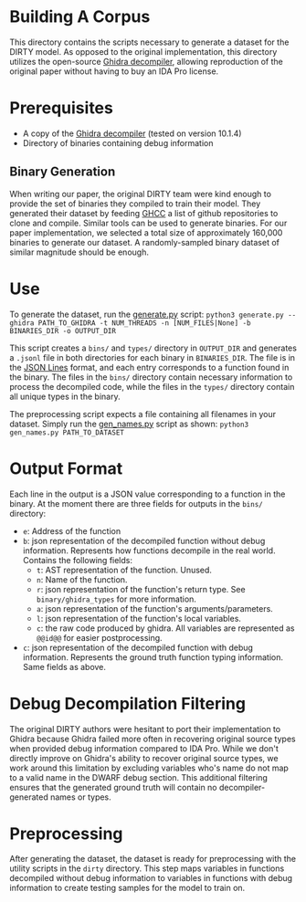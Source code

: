 Building A Corpus
=================

This directory contains the scripts necessary to generate a dataset for the DIRTY model.
As opposed to the original implementation, this directory utilizes the open-source
[Ghidra decompiler](https://github.com/NationalSecurityAgency/ghidra), allowing reproduction of
the original paper without having to buy an IDA Pro license.
 
Prerequisites
=============

- A copy of the [Ghidra decompiler](https://github.com/NationalSecurityAgency/ghidra/releases) (tested on version 10.1.4)
- Directory of binaries containing debug information


## Binary Generation

When writing our paper, the original DIRTY team were kind enough to provide the set of binaries they compiled to train their model. They generated their dataset by feeding [GHCC](https://github.com/huzecong/ghcc) a list of github repositories to clone and compile. Similar tools can be used to generate binaries. For our paper implementation, we selected a total size of approximately 160,000 binaries to generate our dataset. A randomly-sampled binary dataset of similar magnitude should be enough.

Use
===
To generate the dataset, run the [generate.py](generate.py) script:
`python3 generate.py --ghidra PATH_TO_GHIDRA -t NUM_THREADS -n [NUM_FILES|None] -b BINARIES_DIR -o OUTPUT_DIR`

This script creates a `bins/` and `types/` directory in `OUTPUT_DIR` and generates a `.jsonl` file in both directories for each binary in `BINARIES_DIR`.
The file is in the [JSON Lines](http://jsonlines.org) format, and each entry corresponds to a
function found in the binary. 
The files in the `bins/` directory contain necessary information to process the decompiled code, while the files in the `types/` directory contain all unique types in the binary.

The preprocessing script expects a file containing all filenames in your dataset. Simply run the [gen_names.py](gen_names.py) script as shown:
`python3 gen_names.py PATH_TO_DATASET`

Output Format
=============

Each line in the output is a JSON value corresponding to a function in the
binary. At the moment there are three fields for outputs in the `bins/` directory:
* `e`: Address of the function
* `b`: json representation of the decompiled function without debug information. Represents how functions decompile in the real world.
       Contains the following fields:
    * `t`: AST representation of the function. Unused.
    * `n`: Name of the function.
    * `r`: json representation of the function's return type. See `binary/ghidra_types` for more information.
    * `a`: json representation of the function's arguments/parameters.
    * `l`: json representation of the function's local variables.
    * `c`: the raw code produced by ghidra. All variables are represented as `@@id@@` for easier postprocessing.
* `c`: json representation of the decompiled function with debug information. Represents the ground truth function typing information.
       Same fields as above.

Debug Decompilation Filtering
=============================

The original DIRTY authors were hesitant to port their implementation to Ghidra because Ghidra failed more often in recovering original source types when provided debug information compared to IDA Pro.
While we don't directly improve on Ghidra's ability to recover original source types, we work around this limitation by excluding variables who's name do not map to a valid name in the DWARF debug section.
This additional filtering ensures that the generated ground truth will contain no decompiler-generated names or types.

Preprocessing
=============

After generating the dataset, the dataset is ready for preprocessing with the utility scripts in the `dirty` directory. This step maps variables
in functions decompiled without debug information to variables in functions with debug information to create testing samples for the model to train on.

